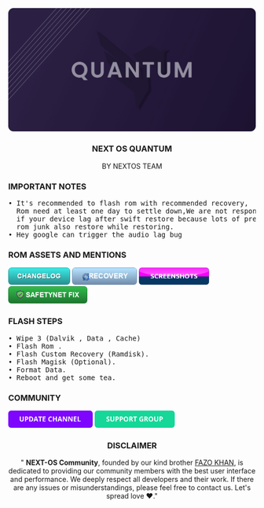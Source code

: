 <div align="center" >
  <img  src="https://raw.githubusercontent.com/Fazokhan/NEXTOS_PROJECT/main/database/assets/post/banner.png"  />
  <h3>NEXT OS QUANTUM</h3>
</div>
<p align="center">BY NEXTOS TEAM</p>

<h3> IMPORTANT NOTES</h3>
<pre>
• It's recommended to flash rom with recommended recovery,
  Rom need at least one day to settle down,We are not responsible
  if your device lag after swift restore because lots of previous
  rom junk also restore while restoring.
• Hey google can trigger the audio lag bug
</pre>
<h3>ROM ASSETS AND MENTIONS</h3>
<a href="https://telegra.ph/NextOS-Quantum-06-11"><img  height="35" src="https://raw.githubusercontent.com/Fazokhan/NEXTOS_PROJECT/quantum/database/assets/post/changelog-button.png"  /></a>
<a href="https://t.me/RN11PakCommunity/28682"><img  height="35" src="https://raw.githubusercontent.com/Fazokhan/Project-NextOS-/main/assets/recovery_button.png"  /></a>
<a href="https://t.me/SSgroupRN11"><img  height="35" src="https://raw.githubusercontent.com/Fazokhan/Project-NextOS-/main/assets/button_screenshots.png"  /></a>
<a href="https://t.me/CloudfilesSC/210"><img  height="35" src="https://raw.githubusercontent.com/Fazokhan/Project-NextOS-/main/assets/safety_button.png"  /></a>

<h3> FLASH STEPS</h3>
<pre>
• Wipe 3 (Dalvik , Data , Cache)
• Flash Rom .
• Flash Custom Recovery (Ramdisk).
• Flash Magisk (Optional).
• Format Data.
• Reboot and get some tea.
</pre>

<h3>COMMUNITY</h3>

<a href="https://t.me/RedmiN11Pak"><img  height="35" src="https://raw.githubusercontent.com/Fazokhan/Project-NextOS-/main/assets/button_update-channel.png"  /></a>
<a href="https://t.me/RN11PakCommunity"><img  height="35" src="https://raw.githubusercontent.com/Fazokhan/Project-NextOS-/main/assets/button_support-group.png"  /></a>


<h3 align="center" >DISCLAIMER</h3>
<p align="center">" <b>NEXT-OS Community</b>, founded by our kind brother <a href="https://t.me/Fazokhan">FAZO KHAN</a>, is dedicated to providing our community members with the best user interface and performance. We deeply respect all developers and their work. If there are any issues or misunderstandings, please feel free to contact us. Let's spread love ❤️."




</p>



